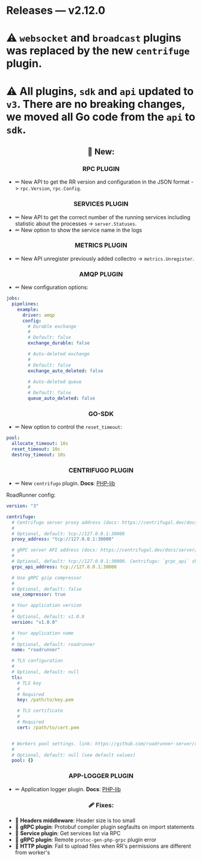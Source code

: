 # Releases — v2.12.0

# ⚠️ `websocket` and `broadcast` plugins was replaced by the new `centrifuge` plugin.

# ⚠️ All plugins, `sdk` and `api` updated to `v3`. There are no breaking changes, we moved all Go code from the `api` to `sdk`.

## <center>👀 New: </center>

### <center>RPC PLUGIN</center>

- ✏ New API to get the RR version and configuration in the JSON format -> `rpc.Version`, `rpc.Config`.

### <center>SERVICES PLUGIN</center>

- ✏ New API to get the correct number of the running services including statistic about the processes -> `server.Statuses`.
- ✏ New option to show the service name in the logs

### <center>METRICS PLUGIN</center>

- ✏ New API unregister previously added collectro -> `metrics.Unregister`.

### <center>AMQP PLUGIN</center>

- ✏ New configuration options:
```yaml
jobs:
  pipelines:
    example:
      driver: amqp
      config:
        # Durable exchange
        #
        # Default: false
        exchange_durable: false

        # Auto-deleted exchange
        #
        # Default: false
        exchange_auto_deleted: false

        # Auto-deleted queue
        #
        # Default: false
        queue_auto_deleted: false
```

### <center>GO-SDK</center>

- ✏ New option to control the `reset_timeout`:

```yaml
pool:
  allocate_timeout: 10s
  reset_timeout: 10s
  destroy_timeout: 10s
```

### <center>CENTRIFUGO PLUGIN</center>

- ✏ New `centrifugo` plugin.
  **Docs**: [PHP-lib](https://github.com/roadrunner-php/centrifugo)

RoadRunner config:

```yaml
version: "3"

centrifuge:
  # Centrifugo server proxy address (docs: https://centrifugal.dev/docs/server/proxy#grpc-proxy)
  #
  # Optional, default: tcp://127.0.0.1:30000
  proxy_address: "tcp://127.0.0.1:30000"

  # gRPC server API address (docs: https://centrifugal.dev/docs/server/server_api#grpc-api)
  #
  # Optional, default: tcp://127.0.0.1:30000. Centrifugo: `grpc_api` should be set to true and `grpc_port` should be the same as in the RR's config.
  grpc_api_address: tcp://127.0.0.1:30000

  # Use gRPC gzip compressor
  #
  # Optional, default: false
  use_compressor: true

  # Your application version
  #
  # Optional, default: v1.0.0
  version: "v1.0.0"

  # Your application name
  #
  # Optional, default: roadrunner
  name: "roadrunner"

  # TLS configuration
  #
  # Optional, default: null
  tls:
    # TLS key
    #
    # Required
    key: /path/to/key.pem

    # TLS certificate
    #
    # Required
    cert: /path/to/cert.pem


  # Workers pool settings. link: https://github.com/roadrunner-server/roadrunner/blob/master/.rr.yaml#L812
  #
  # Optional, default: null (see default values)
  pool: {}
```

### <center>APP-LOGGER PLUGIN</center>

- ✏ Application logger plugin.
  **Docs**: [PHP-lib](https://github.com/roadrunner-php/app-logger)


### <center>🩹 Fixes:</center>

- 🐛 **Headers middleware**: Header size is too small
- 🐛 **gRPC plugin**: Protobuf compiler plugin segfaults on import statements
- 🐛 **Service plugin**: Get services list via RPC
- 🐛 **gRPC plugin**: Remote `protoc-gen-php-grpc` plugin error
- 🐛 **HTTP plugin**: Fail to upload files when RR's permissions are different from worker's
